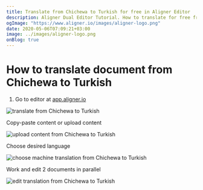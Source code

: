 ```yaml
---
title: Translate from Chichewa to Turkish for free in Aligner Editor
description: Aligner Dual Editor Tutorial. How to translate for free from Chichewa to Turkish. Aligner is multilingual document management platform. 
ogImage: "https://www.aligner.io/images/aligner-logo.png"
date: 2020-05-06T07:09:21+03:00
image: ../images/aligner-logo.png
onBlog: true
---
```


# How to translate document from Chichewa to Turkish

1. Go to editor at [app.aligner.io](https://app.aligner.io "Aligner App web page")

![translate from Chichewa to Turkish](../aligner-blank-editor.png "translate from Chichewa to Turkish")

Copy-paste content or upload content

![upload content from Chichewa to Turkish](../aligner-uploaded-document.png "upload content from Chichewa to Turkish")

Choose desired language

![choose machine translation from Chichewa to Turkish](../aligner-language-dropdown.png "choose machine translation from Chichewa to Turkish")

Work and edit 2 documents in parallel

![edit translation from Chichewa to Turkish](../aligner-double-sitded-editor.png "edit translation from Chichewa to Turkish")


